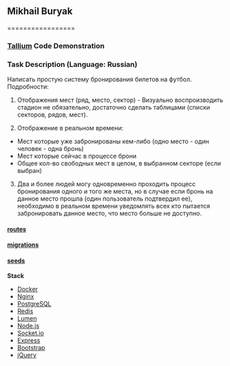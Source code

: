## Mikhail Buryak ##
=================
### [Tallium](https://tallium.com/) Code Demonstration ###

### Task Description (Language: Russian)

Написать простую систему бронирования билетов на футбол.
Подробности:

1) Отображения мест (ряд, место, сектор) - Визуально воспроизводить стадион не обязательно, достаточно сделать таблицами (списки секторов, рядов, мест).

2) Отображение в реальном времени:
* Мест которые уже забронированы кем-либо (одно место - один человек - одна бронь)
* Мест которые сейчас в процессе брони
* Общее кол-во свободных мест в целом, в выбранном секторе (если выбран)

3) Два и более людей могу одновременно проходить процесс бронирования одного и того же места, но в случае если бронь на данное место прошла (один пользователь подтвердил ее), необходимо в реальном времени уведомлять всех кто пытается забронировать данное место, что место больше не доступно.

#### [routes](app/app/Http/routes.php)
#### [migrations](app/database/migrations/)
#### [seeds](app/database/seeds/DatabaseSeeder.php)

**Stack**

* [Docker](https://docs.docker.com/engine/)
* [Nginx](https://www.nginx.com/resources/admin-guide/)
* [PostgreSQL](https://www.postgresql.org/docs/)
* [Redis](http://redis.io/documentation)
* [Lumen](https://lumen.laravel.com/docs/5.2)
* [Node.js](https://nodejs.org/en/docs/)
* [Socket.io](http://socket.io/docs/)
* [Express](http://expressjs.com/)
* [Bootstrap](http://www.w3schools.com/bootstrap/)
* [jQuery](http://api.jquery.com/)